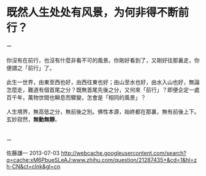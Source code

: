 # 既然人生处处有风景，为何非得不断前行？

<div class="fixed-summary zm-editable-content clearfix">ー<br><br>你沒有在前行，也沒有什麼非看不可的風景。你剛好看到了，又剛好往那裏走，你便謂之「前行」了。<br><br>此生一世界，由東至西也好，由西往東也好；由山至水也好，由水入山也好，無論怎麼走，難道有個首尾之分？既無首尾先後之分，又何來「前行」？即便企定一處百千年，萬物世間也瞬息而驟變，怎會是「相同的風景」？<br><br>人生境界，無高低之分，無前後之別。佛性本源，始終都在那裏，無有前後上下。玄妙寂然，<b>無動無靜</b>。<br><br><br>ー


</div>

佐藤謙一 2013-07-03 http://webcache.googleusercontent.com/search?q=cache:xM6PbueSLeAJ:www.zhihu.com/question/21287435+&cd=1&hl=zh-CN&ct=clnk&gl=cn